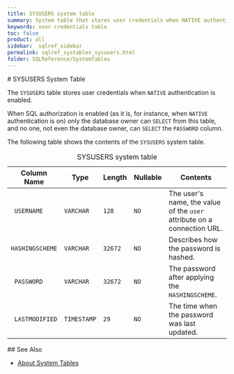 ```yaml
---
title: SYSUSERS system table
summary: System table that stores user credentials when NATIVE authentication is enabled.
keywords: user credentials table
toc: false
product: all
sidebar:  sqlref_sidebar
permalink: sqlref_systables_sysusers.html
folder: SQLReference/SystemTables
---
```

<section>
<div class="TopicContent" data-swiftype-index="true" markdown="1">
# SYSUSERS System Table

The `SYSUSERS` table stores user credentials when `NATIVE`
authentication is enabled.

When SQL authorization is enabled (as it is, for instance, when `NATIVE`
authentication is on) only the database owner can `SELECT` from this
table, and no one, not even the database owner, can `SELECT` the
`PASSWORD` column.

The following table shows the contents of the `SYSUSERS` system table.

<table>
                <caption>SYSUSERS system table</caption>
                <col />
                <col />
                <col />
                <col />
                <col />
                <thead>
                    <tr>
                        <th>Column Name</th>
                        <th>Type</th>
                        <th>Length</th>
                        <th>Nullable</th>
                        <th>Contents</th>
                    </tr>
                </thead>
                <tbody>
                    <tr>
                        <td><code> USERNAME</code></td>
                        <td><code>VARCHAR</code></td>
                        <td><code>128</code></td>
                        <td><code>NO</code></td>
                        <td>The user's name, the value of the <code>user</code> attribute on a connection URL.</td>
                    </tr>
                    <tr>
                        <td><code>HASHINGSCHEME</code></td>
                        <td><code>VARCHAR</code></td>
                        <td><code>32672</code></td>
                        <td><code>NO</code></td>
                        <td>Describes how the password is hashed.</td>
                    </tr>
                    <tr>
                        <td><code> PASSWORD</code></td>
                        <td><code>VARCHAR</code></td>
                        <td><code>32672</code></td>
                        <td><code>NO</code></td>
                        <td>The password after applying the <code>HASHINGSCHEME</code>.</td>
                    </tr>
                    <tr>
                        <td><code> LASTMODIFIED</code></td>
                        <td><code>TIMESTAMP</code></td>
                        <td><code>29</code></td>
                        <td><code>NO</code></td>
                        <td>The time when the password was last updated.</td>
                    </tr>
                </tbody>
            </table>
## See Also

* [About System Tables](sqlref_systables_intro.html)

</div>
</section>

